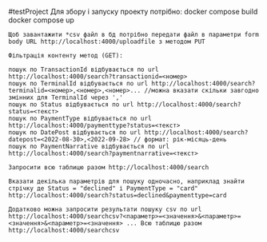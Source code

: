 #testProject
    Для збору і запуску проекту потрібно: docker compose build docker compose up

    Щоб завантажити *csv файл в бд потрібно передати файл в параметри form body URL http://localhost:4000/uploadfile з методом PUT

    Фільтрація контенту метод (GET):

    пошук по TransactionId відбувається по url http://localhost:4000/search?transactionid=<номер>
    пошук по TerminalId відбувається по url http://localhost:4000/search?terminalid=<номер>,<номер>,<номер>... //можна вказати скільки завгодно змінних для TerminalId через ','
    пошук по Status відбувається по url http://localhost:4000/search?status=<текст>
    пошук по PaymentType відбувається по url http://localhost:4000/paymenttype?status=<текст>
    пошук по DatePost відбувається по url http://localhost:4000/search?datepost=<2022-08-30>,<2022-09-28> // формат: рік-місяць-день
    пошук по PaymentNarrative відбувається по url http://localhost:4000/search?paymentnarrative=<текст>

    Запросити всю таблицю разом http://localhost:4000/search

    Вказати декілька параметрів для пошуку одночасно, наприклад знайти стрічку де Status = "declined" і PaymentType = "card" http://localhost:4000/search?status=declined&paymenttype=card

    Додатково можна запросити результати пошуку csv по url http://localhost:4000/searchcsv?<параметр>=<значення>&<параметр>=<значення>&<параметр>=<значення> ... Всю таблицю разом http://localhost:4000/searchcsv
